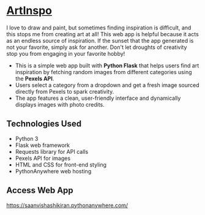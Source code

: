 # [ArtInspo](https://saanvishashikiran.pythonanywhere.com/)

I love to draw and paint, but sometimes finding inspiration is difficult, and this stops me from creating art at all! This web app is helpful because it acts as an endless source of inspiration. If the sunset that the app generated is not your favorite, simply ask for another. Don't let droughts of creativity stop you from engaging in your favorite hobby!

- This is a simple web app built with **Python Flask** that helps users find art inspiration by fetching random images from different categories using the **Pexels API**.
- Users select a category from a dropdown and get a fresh image sourced directly from Pexels to spark creativity.
- The app features a clean, user-friendly interface and dynamically displays images with photo credits.

## Technologies Used

- Python 3
- Flask web framework
- Requests library for API calls
- Pexels API for images
- HTML and CSS for front-end styling
- PythonAnywhere web hosting

## Access Web App

https://saanvishashikiran.pythonanywhere.com/
